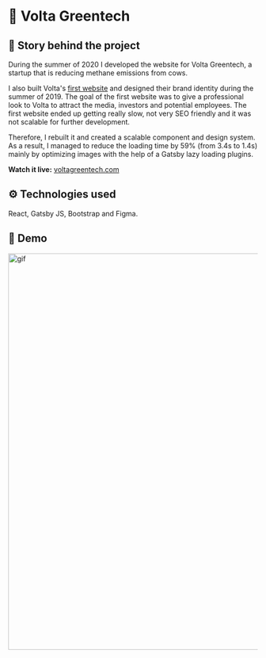 # 🐄 Volta Greentech 

## 📖 Story behind the project
During the summer of 2020 I developed the website for Volta Greentech, a startup that is reducing methane emissions from cows. 

I also built Volta's [first website](https://github.com/johan-akerman/OldVoltaGreentech) and designed their brand identity during the summer of 2019. The goal of the first website was to give a professional look to Volta to attract the media, investors and potential employees. The first website ended up getting really slow, not very SEO friendly and it was not scalable for further development. 

Therefore, I rebuilt it and created a scalable component and design system. As a result, I managed to reduce the loading time by 59% (from 3.4s to 1.4s) mainly by optimizing images with the help of a Gatsby lazy loading plugins. 

<strong>Watch it live:</strong> [voltagreentech.com](https://www.voltagreentech.com/)<br />
 
## ⚙️ Technologies used
React, Gatsby JS, Bootstrap and Figma. 
 
## 📸 Demo
<img src="/static/volta_preview.gif" alt="gif"
	title="Gif" width="800" /> 
 



